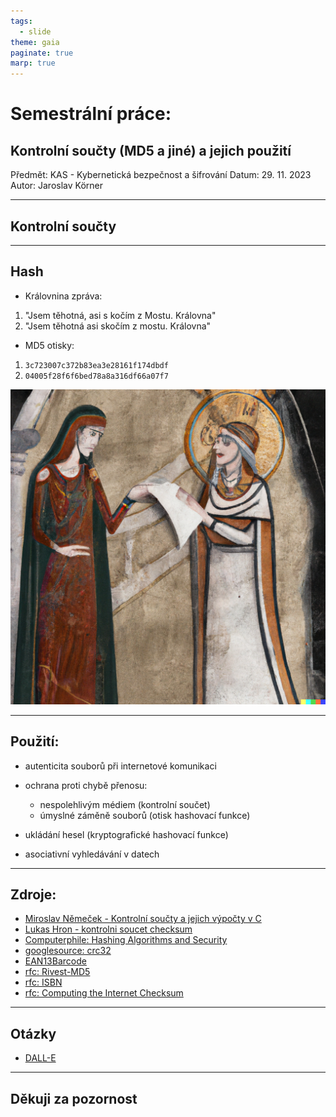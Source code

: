 ```yaml
---
tags:
  - slide
theme: gaia
paginate: true
marp: true
---
```

# Semestrální práce:
## Kontrolní součty (MD5 a jiné) a jejich použití

Předmět: KAS - Kybernetická bezpečnost a šifrování
Datum: 29. 11. 2023
Autor: Jaroslav Körner

---
## Kontrolní součty

---
## Hash
- Královnina zpráva:
1. "Jsem těhotná, asi s kočím z Mostu. Královna"
2. "Jsem těhotná asi skočím z mostu. Královna"
- MD5 otisky:
1. `3c723007c372b83ea3e28161f174dbdf`
2. `04005f28f6f6bed78a8a316df66a07f7`

![bg right:50% 80%](assets/Queen.png)

---
## Použití:
- autenticita souborů při internetové komunikaci
- ochrana proti chybě přenosu:
	- nespolehlivým médiem (kontrolní součet)
	- úmyslné záměně souborů (otisk hashovací funkce)

- ukládání hesel (kryptografické hashovací funkce)
- asociativní vyhledávání v datech

---
## Zdroje:
- [Miroslav Němeček - Kontrolní součty a jejich výpočty v C](http://www.breatharian.eu/sw/crc/index.html)
- [Lukas Hron - kontrolni soucet checksum](https://www.lukashron.cz/kontrolni-soucet-checksum.html)
- [Computerphile: Hashing Algorithms and Security](https://www.youtube.com/watch?v=b4b8ktEV4Bg)
- [googlesource: crc32](https://fuchsia.googlesource.com/third_party/wuffs/+/HEAD/std/crc32/README.md)
- [EAN13Barcode](https://www.technoriversoft.com/EAN13Barcode.html)
- [rfc: Rivest-MD5](https://datatracker.ietf.org/doc/html/rfc1321)
- [rfc: ISBN](https://datatracker.ietf.org/doc/html/rfc3187)
- [rfc: Computing the Internet Checksum](https://datatracker.ietf.org/doc/html/rfc1071)

---
## Otázky
- [DALL-E](https://labs.openai.com)

---
## Děkuji za pozornost